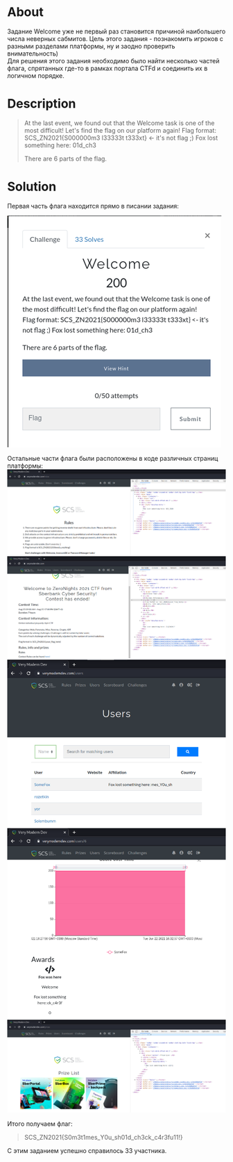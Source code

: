 # About

Задание Welcome уже не первый раз становится причиной наибольшего числа неверных сабмитов. Цель этого задания - познакомить игроков с разными разделами платформы, ну и заодно проверить внимательность)  
Для решения этого задания необходимо было найти несколько частей флага, спрятанных где-то в рамках портала CTFd и соединить их в логичном порядке.

# Description

> At the last event, we found out that the Welcome task is one of the most difficult! Let's find the flag on our platform again! Flag format: SCS_ZN2021{S000000m3 l33333t t333xt} <- it's not flag ;) Fox lost something here: 01d_ch3
> 
> There are 6 parts of the flag.

# Solution

Первая часть флага находится прямо в писании задания:  

[![Flag part 4](/Welcome/part4.png "Welcome, Part 4")](https://github.com/z0ok/ZN2021-SCS-WriteUps/blob/z0ok_parts/Welcome/part4.png)  

Остальные части флага были расположены в коде различных страниц платформы:  
[![Flag part 1](/Welcome/part1.png "Welcome, Part 1")](https://github.com/z0ok/ZN2021-SCS-WriteUps/blob/z0ok_parts/Welcome/part1.png)
[![Flag part 2](/Welcome/part2.png "Welcome, Part 2")](https://github.com/z0ok/ZN2021-SCS-WriteUps/blob/z0ok_parts/Welcome/part2.png)
[![Flag part 3](/Welcome/part3.png "Welcome, Part 3")](https://github.com/z0ok/ZN2021-SCS-WriteUps/blob/z0ok_parts/Welcome/part3.png)
[![Flag part 5](/Welcome/part5.png "Welcome, Part 5")](https://github.com/z0ok/ZN2021-SCS-WriteUps/blob/z0ok_parts/Welcome/part5.png)
[![Flag part 6](/Welcome/part6.png "Welcome, Part 6")](https://github.com/z0ok/ZN2021-SCS-WriteUps/blob/z0ok_parts/Welcome/part6.png)

Итого получаем флаг:  
> SCS_ZN2021{S0m3t1mes_Y0u_sh01d_ch3ck_c4r3fu11!}  

С этим заданием успешно справилось 33 участника. 
